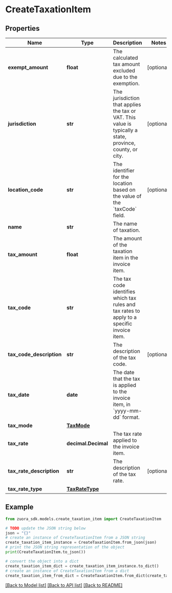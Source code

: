 # CreateTaxationItem


## Properties

Name | Type | Description | Notes
------------ | ------------- | ------------- | -------------
**exempt_amount** | **float** | The calculated tax amount excluded due to the exemption. | [optional] 
**jurisdiction** | **str** | The jurisdiction that applies the tax or VAT. This value is typically a state, province, county, or city. | [optional] 
**location_code** | **str** | The identifier for the location based on the value of the &#x60;taxCode&#x60; field. | [optional] 
**name** | **str** | The name of taxation. | 
**tax_amount** | **float** | The amount of the taxation item in the invoice item. | 
**tax_code** | **str** | The tax code identifies which tax rules and tax rates to apply to a specific invoice item. | 
**tax_code_description** | **str** | The description of the tax code. | [optional] 
**tax_date** | **date** | The date that the tax is applied to the invoice item, in &#x60;yyyy-mm-dd&#x60; format. | 
**tax_mode** | [**TaxMode**](TaxMode.md) |  | 
**tax_rate** | **decimal.Decimal** | The tax rate applied to the invoice item. | 
**tax_rate_description** | **str** | The description of the tax rate. | [optional] 
**tax_rate_type** | [**TaxRateType**](TaxRateType.md) |  | 

## Example

```python
from zuora_sdk.models.create_taxation_item import CreateTaxationItem

# TODO update the JSON string below
json = "{}"
# create an instance of CreateTaxationItem from a JSON string
create_taxation_item_instance = CreateTaxationItem.from_json(json)
# print the JSON string representation of the object
print(CreateTaxationItem.to_json())

# convert the object into a dict
create_taxation_item_dict = create_taxation_item_instance.to_dict()
# create an instance of CreateTaxationItem from a dict
create_taxation_item_from_dict = CreateTaxationItem.from_dict(create_taxation_item_dict)
```
[[Back to Model list]](../README.md#documentation-for-models) [[Back to API list]](../README.md#documentation-for-api-endpoints) [[Back to README]](../README.md)


